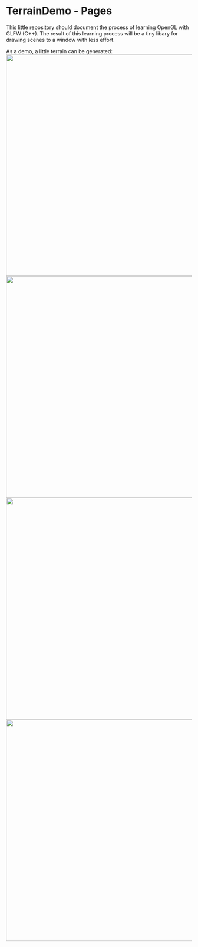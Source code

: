 # TerrainDemo - Pages

This little repository should document the process of learning OpenGL with GLFW (C++). The result of this learning process will be a tiny libary for drawing scenes to a window with less effort.

As a demo, a little terrain can be generated: <br>
<image src="https://i.imgur.com/981LxRl.png" width=600 height=600> </image>
<image src="https://i.imgur.com/fYphzP1.png" width=600 height=600> </image>
<image src="https://i.imgur.com/Yg2qRyl.png" width=600 height=600> </image>
<image src="https://i.imgur.com/tT9WYMM.png" width=600 height=600> </image>
